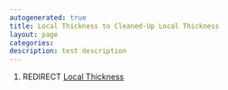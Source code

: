 ```yaml
---
autogenerated: true
title: Local Thickness to Cleaned-Up Local Thickness
layout: page
categories: 
description: test description
---
```


1.  REDIRECT [Local Thickness](Local_Thickness)
